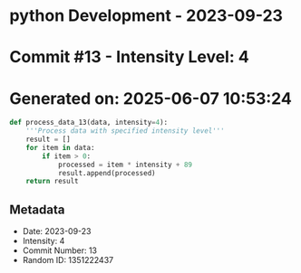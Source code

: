 ﻿# python Development - 2023-09-23
# Commit #13 - Intensity Level: 4
# Generated on: 2025-06-07 10:53:24
```python
def process_data_13(data, intensity=4):
    '''Process data with specified intensity level'''
    result = []
    for item in data:
        if item > 0:
            processed = item * intensity + 89
            result.append(processed)
    return result
```
## Metadata
- Date: 2023-09-23
- Intensity: 4
- Commit Number: 13
- Random ID: 1351222437
